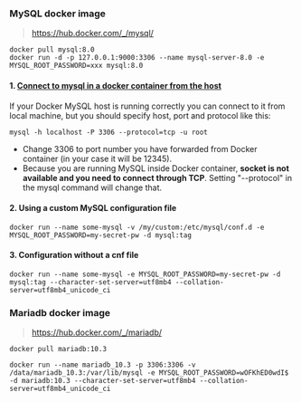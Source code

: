 ### MySQL docker image
> https://hub.docker.com/_/mysql/

```
docker pull mysql:8.0
docker run -d -p 127.0.0.1:9000:3306 --name mysql-server-8.0 -e MYSQL_ROOT_PASSWORD=xxx mysql:8.0
```

#### 1. [Connect to mysql in a docker container from the host](https://stackoverflow.com/questions/33001750/connect-to-mysql-in-a-docker-container-from-the-host)

If your Docker MySQL host is running correctly you can connect to it from local machine, but you should specify host, port and protocol like this:
```
mysql -h localhost -P 3306 --protocol=tcp -u root
```

- Change 3306 to port number you have forwarded from Docker container (in your case it will be 12345).
- Because you are running MySQL inside Docker container, **socket is not available and you need to connect through TCP**. Setting "--protocol" in the mysql command will change that.

#### 2. Using a custom MySQL configuration file

```
docker run --name some-mysql -v /my/custom:/etc/mysql/conf.d -e MYSQL_ROOT_PASSWORD=my-secret-pw -d mysql:tag
```

#### 3. Configuration without a cnf file

```
docker run --name some-mysql -e MYSQL_ROOT_PASSWORD=my-secret-pw -d mysql:tag --character-set-server=utf8mb4 --collation-server=utf8mb4_unicode_ci
```



### Mariadb docker image
> https://hub.docker.com/_/mariadb/

```
docker pull mariadb:10.3

docker run --name mariadb_10.3 -p 3306:3306 -v /data/mariadb_10.3:/var/lib/mysql -e MYSQL_ROOT_PASSWORD=wOFKhED0wdI$ -d mariadb:10.3 --character-set-server=utf8mb4 --collation-server=utf8mb4_unicode_ci
```
